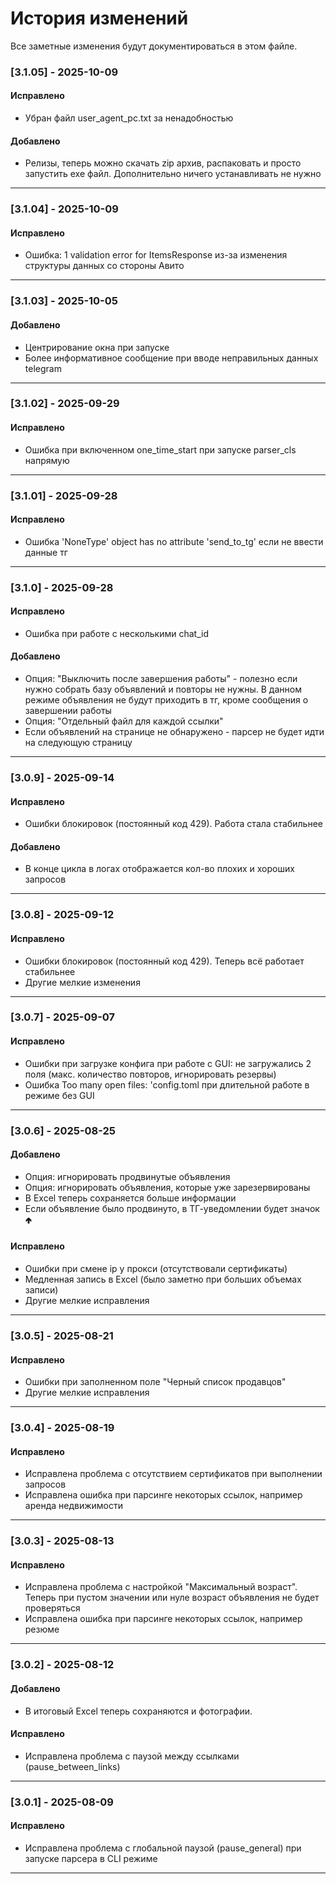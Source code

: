 # История изменений

Все заметные изменения будут документироваться в этом файле. 

### [3.1.05] - 2025-10-09
#### Исправлено
- Убран файл user_agent_pc.txt за ненадобностью
#### Добавлено
- Релизы, теперь можно скачать zip архив, распаковать и просто запустить exe файл. Дополнительно ничего устанавливать не нужно
---

### [3.1.04] - 2025-10-09
#### Исправлено
- Ошибка: 1 validation error for ItemsResponse из-за изменения структуры данных со стороны Авито
---

### [3.1.03] - 2025-10-05
#### Добавлено
- Центрирование окна при запуске 
- Более информативное сообщение при вводе неправильных данных telegram 
---

### [3.1.02] - 2025-09-29
#### Исправлено
- Ошибка при включенном one_time_start при запуске parser_cls напрямую 
---

### [3.1.01] - 2025-09-28
#### Исправлено
- Ошибка 'NoneType' object has no attribute 'send_to_tg' если не ввести данные тг 
---

### [3.1.0] - 2025-09-28
#### Исправлено
- Ошибка при работе с несколькими chat_id 

#### Добавлено
- Опция: "Выключить после завершения работы" - полезно если нужно собрать базу объявлений и повторы не нужны.
В данном режиме объявления не будут приходить в тг, кроме сообщения о завершении работы
- Опция: "Отдельный файл для каждой ссылки"
- Если объявлений на странице не обнаружено - парсер не будет идти на следующую страницу

---

### [3.0.9] - 2025-09-14
#### Исправлено
- Ошибки блокировок (постоянный код 429). Работа стала стабильнее

#### Добавлено
- В конце цикла в логах отображается кол-во плохих и хороших запросов


---

### [3.0.8] - 2025-09-12
#### Исправлено
- Ошибки блокировок (постоянный код 429). Теперь всё работает стабильнее
- Другие мелкие изменения

---

### [3.0.7] - 2025-09-07
#### Исправлено
- Ошибки при загрузке конфига при работе с GUI: не загружались 2 поля (макс. количество повторов, игнорировать резервы)
- Ошибка Too many open files: 'config.toml при длительной работе в режиме без GUI

---

### [3.0.6] - 2025-08-25
#### Добавлено
- Опция: игнорировать продвинутые объявления
- Опция: игнорировать объявления, которые уже зарезервированы
- В Excel теперь сохраняется больше информации
- Если объявление было продвинуто, в ТГ-уведомлении будет значок 🢁
#### Исправлено
- Ошибки при смене ip у прокси (отсутствовали сертификаты)
- Медленная запись в Excel (было заметно при больших объемах записи)
- Другие мелкие исправления

---

### [3.0.5] - 2025-08-21
#### Исправлено
- Ошибки при заполненном поле "Черный список продавцов"
- Другие мелкие исправления

---

### [3.0.4] - 2025-08-19
#### Исправлено
- Исправлена проблема с отсутствием сертификатов при выполнении запросов
- Исправлена ошибка при парсинге некоторых ссылок, например аренда недвижимости

---

### [3.0.3] - 2025-08-13
#### Исправлено
- Исправлена проблема с настройкой "Максимальный возраст". Теперь при пустом значении или нуле возраст объявления не будет проверяться
- Исправлена ошибка при парсинге некоторых ссылок, например резюме
---

### [3.0.2] - 2025-08-12
#### Добавлено
- В итоговый Excel теперь сохраняются и фотографии.

#### Исправлено
- Исправлена проблема с паузой между ссылками (pause_between_links)

---

### [3.0.1] - 2025-08-09
#### Исправлено
- Исправлена проблема с глобальной паузой (pause_general) при запуске парсера в CLI режиме

---
